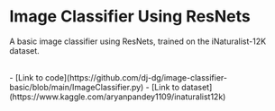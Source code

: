 # Image Classifier Using ResNets
A basic image classifier using ResNets, trained on the iNaturalist-12K dataset.

<br>
- [Link to code](https://github.com/dj-dg/image-classifier-basic/blob/main/ImageClassifier.py)
- [Link to dataset](https://www.kaggle.com/aryanpandey1109/inaturalist12k)
